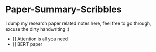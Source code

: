 # Paper-Summary-Scribbles
I dump my research paper related notes here, feel free to go through, excuse the dirty handwriting :)

- [] Attention is all you need
- [] BERT paper

